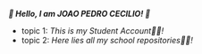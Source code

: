 ***👋 Hello, I am JOAO PEDRO CECILIO! 👋***
- topic 1:
*This is my Student Account👨‍🎓!*
- topic 2:
*Here lies all my school repositories👩‍💻!*


<!---
Joao-PB-Cecilio/Joao-PB-Cecilio is a ✨ special ✨ repository because its `README.md` (this file) appears on your GitHub profile.
You can click the Preview link to take a look at your changes.
--->
